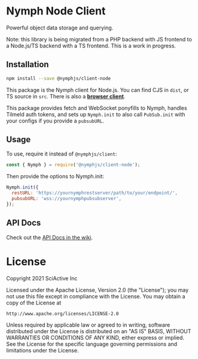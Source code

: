 # Nymph Node Client

Powerful object data storage and querying.

Note: this library is being migrated from a PHP backend with JS frontend to a Node.js/TS backend with a TS frontend. This is a work in progress.

## Installation

```sh
npm install --save @nymphjs/client-node
```

This package is the Nymph client for Node.js. You can find CJS in `dist`, or TS source in `src`. There is also a **[browser client](https://github.com/sciactive/nymphjs/packages/client)**.

This package provides fetch and WebSocket ponyfills to Nymph, handles Tilmeld auth tokens, and sets up `Nymph.init` to also call `PubSub.init` with your configs if you provide a `pubsubURL`.

## Usage

To use, require it instead of `@nymphjs/client`:

```js
const { Nymph } = require('@nymphjs/client-node');
```

Then provide the options to Nymph.init:

```js
Nymph.init({
  restURL: 'https://yournymphrestserver/path/to/your/endpoint/',
  pubsubURL: 'wss://yournymphpubsubserver',
});
```

## API Docs

Check out the [API Docs in the wiki](https://github.com/sciactive/nymph/wiki/API-Docs).

# License

Copyright 2021 SciActive Inc

Licensed under the Apache License, Version 2.0 (the "License");
you may not use this file except in compliance with the License.
You may obtain a copy of the License at

    http://www.apache.org/licenses/LICENSE-2.0

Unless required by applicable law or agreed to in writing, software
distributed under the License is distributed on an "AS IS" BASIS,
WITHOUT WARRANTIES OR CONDITIONS OF ANY KIND, either express or implied.
See the License for the specific language governing permissions and
limitations under the License.
